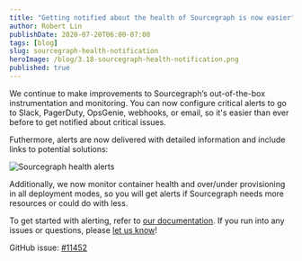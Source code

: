 ```yaml
---
title: "Getting notified about the health of Sourcegraph is now easier"
author: Robert Lin
publishDate: 2020-07-20T06:00-07:00
tags: [blog]
slug: sourcegraph-health-notification
heroImage: /blog/3.18-sourcegraph-health-notification.png
published: true
---
```


We continue to make improvements to Sourcegraph’s out-of-the-box instrumentation and monitoring. You can now configure critical alerts to go to Slack, PagerDuty, OpsGenie, webhooks, or email, so it's easier than ever before to get notified about critical issues.

Futhermore, alerts are now delivered with detailed information and include links to potential solutions:

![Sourcegraph health alerts](https://storage.cloud.google.com/sourcegraph-assets/blog/3.18/healthy-sourcegraph.png "Sourcegraph health alerts")

Additionally, we now monitor container health and over/under provisioning in all deployment modes, so you will get alerts if Sourcegraph needs more resources or could do with less.

To get started with alerting, refer to [our documentation](https://docs.sourcegraph.com/admin/observability/alerting). If you run into any issues or questions, please [let us know](https://github.com/sourcegraph/sourcegraph/issues/new/choose)!

GitHub issue: [#11452](https://github.com/sourcegraph/sourcegraph/issues/11452)
